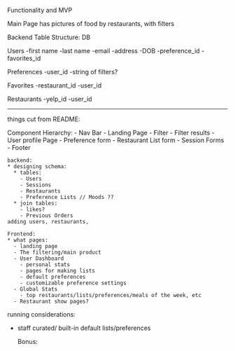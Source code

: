 Functionality and MVP

Main Page has pictures of food by restaurants, with filters


Backend Table Structure: DB

Users
  -first name
  -last name
  -email
  -address
  -DOB
  -preference_id
  -favorites_id

Preferences
  -user_id
  -string of filters?

Favorites
  -restaurant_id
  -user_id

Restaurants
  -yelp_id
  -user_id





  ____
  things cut from README:


  Component Hierarchy:
    - Nav Bar
    - Landing Page
    - Filter
    - Filter results
    - User profile Page
    - Preference form
    - Restaurant List form
    - Session Forms
    - Footer


    backend:
    * designing schema:
      * tables:
        - Users
        - Sessions
        - Restaurants
        - Preference Lists // Moods ??
      * join tables:
        - likes?
        - Previous Orders
    adding users, restaurants,

    Frontend:
    * what pages:
      - landing page
      - The filtering/main product
      - User Dashboard
        - personal stats
        - pages for making lists
        - default preferences
        - customizable preference settings
      - Global Stats
        - top restaurants/lists/preferences/meals of the week, etc
      - Restaurant show pages?

  running considerations:
  - staff curated/ built-in default lists/preferences

    Bonus:
